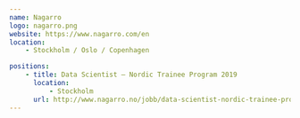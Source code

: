 ```yaml
---
name: Nagarro
logo: nagarro.png
website: https://www.nagarro.com/en
location:
    - Stockholm / Oslo / Copenhagen

positions:
    - title: Data Scientist – Nordic Trainee Program 2019
      location:
          - Stockholm
      url: http://www.nagarro.no/jobb/data-scientist-nordic-trainee-program-2019/
---
```

